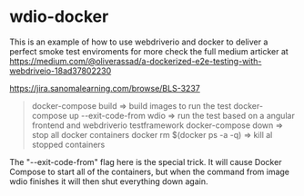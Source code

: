 # wdio-docker

This is an example of how to use webdriverio and docker to deliver a perfect smoke test enviroments
for more check the full medium articker at https://medium.com/@oliverassad/a-dockerized-e2e-testing-with-webdriveio-18ad37802230

https://jira.sanomalearning.com/browse/BLS-3237

> docker-compose build => build images to run the test
> docker-compose up --exit-code-from wdio => run the test based on a angular frontend and webdriverio testframework
> docker-compose down => stop all docker containers
> docker rm \$(docker ps -a -q) => kill al stopped containers

The "--exit-code-from" flag here is the special trick. It will cause Docker Compose to start all of the containers, but when the command from image wdio finishes it will then shut everything down again.

